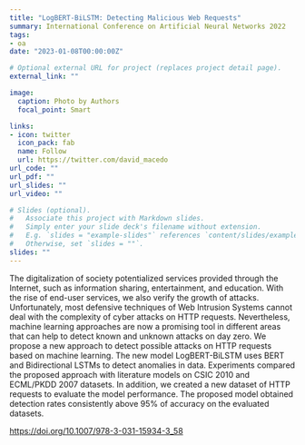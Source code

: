 ```yaml
---
title: "LogBERT-BiLSTM: Detecting Malicious Web Requests"
summary: International Conference on Artificial Neural Networks 2022
tags:
- oa
date: "2023-01-08T00:00:00Z"

# Optional external URL for project (replaces project detail page).
external_link: ""

image:
  caption: Photo by Authors
  focal_point: Smart

links:
- icon: twitter
  icon_pack: fab
  name: Follow
  url: https://twitter.com/david_macedo
url_code: ""
url_pdf: ""
url_slides: ""
url_video: ""

# Slides (optional).
#   Associate this project with Markdown slides.
#   Simply enter your slide deck's filename without extension.
#   E.g. `slides = "example-slides"` references `content/slides/example-slides.md`.
#   Otherwise, set `slides = ""`.
slides: ""
---
```


The digitalization of society potentialized services provided through the Internet, such as information sharing, entertainment, and education. With the rise of end-user services, we also verify the growth of attacks. Unfortunately, most defensive techniques of Web Intrusion Systems cannot deal with the complexity of cyber attacks on HTTP requests. Nevertheless, machine learning approaches are now a promising tool in different areas that can help to detect known and unknown attacks on day zero. We propose a new approach to detect possible attacks on HTTP requests based on machine learning. The new model LogBERT-BiLSTM uses BERT and Bidirectional LSTMs to detect anomalies in data. Experiments compared the proposed approach with literature models on CSIC 2010 and ECML/PKDD 2007 datasets. In addition, we created a new dataset of HTTP requests to evaluate the model performance. The proposed model obtained detection rates consistently above 95% of accuracy on the evaluated datasets.

https://doi.org/10.1007/978-3-031-15934-3_58
